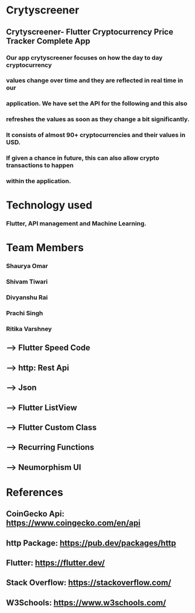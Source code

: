 # Crytyscreener

## Crytyscreener- Flutter Cryptocurrency Price Tracker Complete App
### Our app crytyscreener focuses on how the day to day cryptocurrency
### values change over time and they are reflected in real time in our
### application. We have set the API for the following and this also 
### refreshes the values as soon as they change a bit significantly. 
### It consists of almost 90+ cryptocurrencies and their values in USD. 
### If given a chance in future, this can also allow crypto transactions to happen
### within the application. 

# Technology used 
### Flutter, API management and Machine Learning.

# Team Members 
### Shaurya Omar
### Shivam Tiwari
### Divyanshu Rai
### Prachi Singh
### Ritika Varshney

## --> Flutter Speed Code
## --> http: Rest Api
## --> Json
## --> Flutter ListView
## --> Flutter Custom Class
## --> Recurring Functions
## --> Neumorphism UI

# References
## CoinGecko Api: https://www.coingecko.com/en/api
## http Package: https://pub.dev/packages/http
## Flutter: https://flutter.dev/ 
## Stack Overflow: https://stackoverflow.com/
## W3Schools: https://www.w3schools.com/

